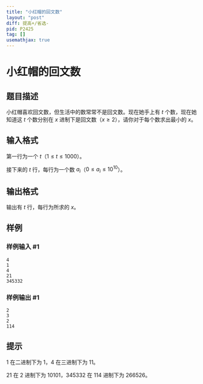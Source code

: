 ```yaml
---
title: "小红帽的回文数"
layout: "post"
diff: 提高+/省选-
pid: P2425
tag: []
usemathjax: true
---
```


# 小红帽的回文数
## 题目描述

小红帽喜欢回文数，但生活中的数常常不是回文数。现在她手上有 $t$ 个数，现在她知道这 $t$ 个数分别在 $x$ 进制下是回文数（$x \ge 2$），请你对于每个数求出最小的 $x$。
## 输入格式

第一行为一个 $t$（$1 \le t \le 1000$）。

接下来的 $t$ 行，每行为一个数 $a_i$（$0 \le a_i \le 10 ^ {10}$）。
## 输出格式

输出有 $t$ 行，每行为所求的 $x$。
## 样例

### 样例输入 #1
```
4
1
4
21
345332
```
### 样例输出 #1
```
2
3
2
114
```
## 提示

$1$ 在二进制下为 $1$，$4$ 在三进制下为 $11$。

$21$ 在 $2$ 进制下为 $10101$，$345332$ 在 $114$ 进制下为 $266526$。
